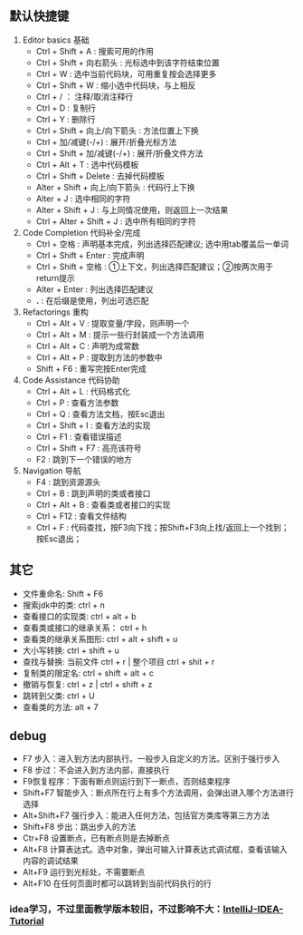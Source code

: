## 默认快捷键
1. Editor basics 基础
	+ Ctrl + Shift + A : 搜索可用的作用
	+ Ctrl + Shift + 向右箭头 : 光标选中到该字符结束位置
	+ Ctrl + W : 选中当前代码块，可用重复按会选择更多
	+ Ctrl + Shift + W : 缩小选中代码块，与上相反
	+ Ctrl + / ： 注释/取消注释行
	+ Ctrl + D : 复制行
	+ Ctrl + Y : 删除行
	+ Ctrl + Shift + 向上/向下箭头 : 方法位置上下换
	+ Ctrl + 加/减键(-/+) : 展开/折叠光标方法
	+ Ctrl + Shift + 加/减键(-/+) : 展开/折叠文件方法
	+ Ctrl + Alt + T : 选中代码模板
	+ Ctrl + Shift + Delete : 去掉代码模板
 	+ Alter + Shift + 向上/向下箭头 : 代码行上下换
 	+ Alter + J : 选中相同的字符
 	+ Alter + Shift + J : 与上同情况使用，则返回上一次结果
 	+ Ctrl + Alter + Shift + J : 选中所有相同的字符
2.  Code Completion 代码补全/完成
	+ Ctrl + 空格 : 声明基本完成，列出选择匹配建议; 选中用tab覆盖后一单词
	+ Ctrl + Shift + Enter : 完成声明
	+ Ctrl + Shift + 空格 : ①上下文，列出选择匹配建议；②按两次用于return提示
	+ Alter + Enter : 列出选择匹配建议
	+ **.** : 在后缀是使用，列出可选匹配
3. Refactorings 重构
	+ Ctrl + Alt + V : 提取变量/字段，则声明一个
	+ Ctrl + Alt + M : 提示一些行封装成一个方法调用
	+ Ctrl + Alt + C : 声明为成常数
	+ Ctrl + Alt + P : 提取到方法的参数中
	+ Shift + F6 : 重写完按Enter完成
4. Code Assistance 代码协助
	+ Ctrl + Alt + L : 代码格式化
	+ Ctrl + P : 查看方法参数
	+ Ctrl + Q : 查看方法文档，按Esc退出
	+ Ctrl + Shift + I : 查看方法的实现
	+ Ctrl + F1 : 查看错误描述
	+ Ctrl + Shift + F7 : 高亮该符号
	+ F2 : 跳到下一个错误的地方
5. Navigation 导航
	+ F4 : 跳到资源源头
	+ Ctrl + B : 跳到声明的类或者接口
	+ Ctrl + Alt + B : 查看类或者接口的实现
	+ Ctrl + F12 : 查看文件结构
	+ Ctrl + F : 代码查找，按F3向下找；按Shift+F3向上找/返回上一个找到；按Esc退出；

## 其它
* 文件重命名: Shift + F6
* 搜索jdk中的类: ctrl + n
* 查看接口的实现类: ctrl + alt + b
* 查看类或接口的继承关系： ctrl + h
* 查看类的继承关系图形: ctrl + alt + shift + u
* 大小写转换: ctrl + shift + u
* 查找与替换: 当前文件 ctrl + r | 整个项目 ctrl + shit + r 
* 复制类的限定名: ctrl + shift + alt + c
* 撤销与恢复: ctrl + z | ctrl + shift + z
* 跳转到父类: ctrl + U
* 查看类的方法: alt + 7

## debug
* F7 步入：进入到方法内部执行。一般步入自定义的方法。区别于强行步入
* F8 步过：不会进入到方法内部，直接执行
* F9恢复程序：下面有断点则运行到下一断点，否则结束程序
* Shift+F7 智能步入：断点所在行上有多个方法调用，会弹出进入哪个方法进行选择
* Alt+Shift+F7 强行步入：能进入任何方法，包括官方类库等第三方方法　
* Shift+F8 步出：跳出步入的方法
* Ctr+F8 设置断点，已有断点则是去掉断点
* Alt+F8 计算表达式。选中对象，弹出可输入计算表达式调试框，查看该输入内容的调试结果
* Alt+F9 运行到光标处，不需要断点
* Alt+F10 在任何页面时都可以跳转到当前代码执行的行

### idea学习，不过里面教学版本较旧，不过影响不大：[IntelliJ-IDEA-Tutorial](https://github.com/judasn/IntelliJ-IDEA-Tutorial)